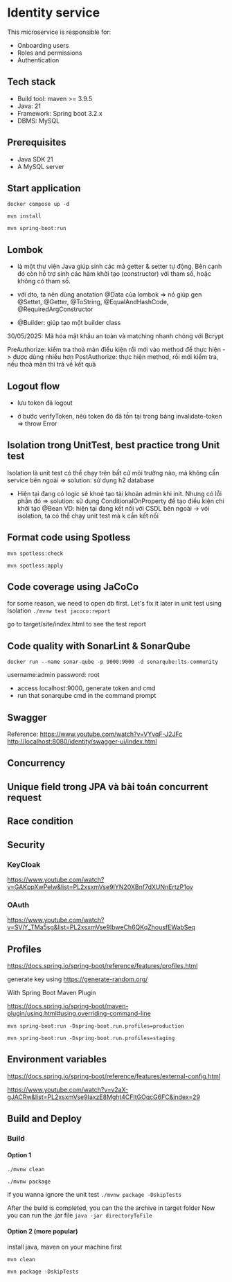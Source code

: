 # Identity service

This microservice is responsible for:

* Onboarding users
* Roles and permissions
* Authentication

## Tech stack

* Build tool: maven >= 3.9.5
* Java: 21
* Framework: Spring boot 3.2.x
* DBMS: MySQL

## Prerequisites

* Java SDK 21
* A MySQL server

## Start application

`docker compose up -d`

`mvn install`

`mvn spring-boot:run`

## Lombok

* là một thư viện Java giúp sinh các mã getter & setter tự động. Bên cạnh đó còn hỗ trợ sinh các hàm khởi tạo (constructor) với tham số, hoặc không có tham số.

* với dto, ta nên dùng anotation @Data của lombok => nó giúp gen @Settet, @Getter, @ToString, @EqualAndHashCode, @RequiredArgConstructor
* @Builder: giúp tạo một builder class

30/05/2025: Mã hóa mật khẩu an toàn và matching nhanh chóng với Bcrypt

PreAuthorize: kiểm tra thoả mãn điều kiện rồi mới vào method để thực hiện -> được dùng nhiều hơn
PostAuthorize: thực hiện method, rồi mới kiểm tra, nếu thoả mãn thì trả về kết quả

## Logout flow

* lưu token đã logout

* ở bước verifyToken, nêú token đó đã tồn tại trong bảng invalidate-token => throw Error

## Isolation trong UnitTest, best practice trong Unit test

Isolation là unit test có thể chạy trên bất cứ môi trường nào, mà không cần service bên ngoài
=> solution: sử dụng h2 database

* Hiện tại đang có logic sẽ khoẻ tạo tài khoản admin khi init. Nhưng có lỗi phần đó
=> solution: sử dụng ConditionalOnProperty để tạo điều kiện chi khởi tạo @Bean
VD: hiện tại đang kết nối với CSDL bên ngoài -> vói isolation, ta có thể chạy unit test mà k cần kết nối

## Format code using Spotless

`mvn spotless:check`

`mvn spotless:apply`

## Code coverage using JaCoCo

for some reason, we need to open db first. Let's fix it later in unit test using Isolation
`./mvnw test jacoco:report`

go to target/site/index.html to see the test report

## Code quality with SonarLint & SonarQube

`docker run --name sonar-qube -p 9000:9000 -d sonarqube:lts-community`

username:admin
password: root

* access localhost:9000, generate token and cmd
* run that sonarqube cmd in the command prompt

## Swagger

Reference: <https://www.youtube.com/watch?v=VYvqF-J2JFc>
<http://localhost:8080/identity/swagger-ui/index.html>

## Concurrency

## Unique field trong JPA và bài toán concurrent request

## Race condition

## Security

### KeyCloak

<https://www.youtube.com/watch?v=GAKppXwPelw&list=PL2xsxmVse9IYN20XBnf7dXUNnErtzP1ov>

### OAuth

<https://www.youtube.com/watch?v=SViY_TMa5sg&list=PL2xsxmVse9IbweCh6QKqZhousfEWabSeq>

## Profiles

<https://docs.spring.io/spring-boot/reference/features/profiles.html>

generate key using <https://generate-random.org/>

With Spring Boot Maven Plugin

<https://docs.spring.io/spring-boot/maven-plugin/using.html#using.overriding-command-line>

`mvn spring-boot:run -Dspring-boot.run.profiles=production`

`mvn spring-boot:run -Dspring-boot.run.profiles=staging`

## Environment variables

<https://docs.spring.io/spring-boot/reference/features/external-config.html>

<https://www.youtube.com/watch?v=v2aX-gJACRw&list=PL2xsxmVse9IaxzE8Mght4CFltGOqcG6FC&index=29>

## Build and Deploy

### Build

#### Option 1

`./mvnw clean`

`./mvnw package`

if you wanna ignore the unit test
`./mvnw package -DskipTests`

After the build is completed, you can the the archive in target folder
Now you can run the .jar file
`java -jar directoryToFile`

#### Option 2 (more popular)

install java, maven on your machine first

`mvn clean`

`mvn package -DskipTests`
